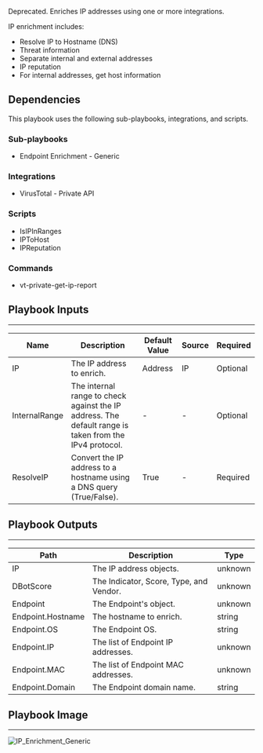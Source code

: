 Deprecated. Enriches IP addresses using one or more integrations.

IP enrichment includes:
* Resolve IP to Hostname (DNS)
* Threat information
* Separate internal and external addresses
* IP reputation
* For internal addresses, get host information

## Dependencies
This playbook uses the following sub-playbooks, integrations, and scripts.

### Sub-playbooks
* Endpoint Enrichment - Generic

### Integrations
* VirusTotal - Private API

### Scripts
* IsIPInRanges
* IPToHost
* IPReputation

### Commands
* vt-private-get-ip-report

## Playbook Inputs
---

| **Name** | **Description** | **Default Value** | **Source** | **Required** |
| --- | --- | --- | --- | --- |
| IP | The IP address to enrich. | Address | IP | Optional |
| InternalRange | The internal range to check against the IP address. The default range is taken from the IPv4 protocol. | - | - | Optional |
| ResolveIP | Convert the IP address to a hostname using a DNS query (True/False). | True | - | Required |

## Playbook Outputs
---

| **Path** | **Description** | **Type** |
| --- | --- | --- |
| IP | The IP address objects. | unknown |
| DBotScore | The Indicator, Score, Type, and Vendor. | unknown |
| Endpoint | The Endpoint's object. | unknown |
| Endpoint.Hostname | The hostname to enrich. | string |
| Endpoint.OS | The Endpoint OS. | string |
| Endpoint.IP | The list of Endpoint IP addresses. | unknown |
| Endpoint.MAC | The list of Endpoint MAC addresses. | unknown |
| Endpoint.Domain | The Endpoint domain name. | string |

## Playbook Image
---
![IP_Enrichment_Generic](../../doc_files/IP_Enrichment_Generic.png)
